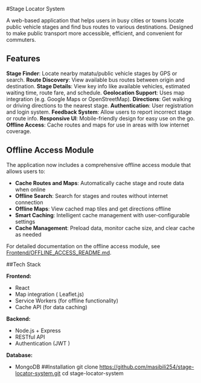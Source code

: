 #Stage Locator System

A web-based application that helps users in busy cities or towns locate public vehicle stages and find bus routes to various destinations. Designed to make public transport more accessible, efficient, and convenient for commuters.


## Features

 **Stage Finder**: Locate nearby matatu/public vehicle stages by GPS or search.
**Route Discovery**: View available bus routes between origin and destination.
**Stage Details**: View key info like available vehicles, estimated waiting time, route fare, and schedule.
**Geolocation Support**: Uses map integration (e.g. Google Maps or OpenStreetMap).
**Directions**: Get walking or driving directions to the nearest stage.
**Authentication**: User registration and login system.
**Feedback System**: Allow users to report incorrect stage or route info.
**Responsive UI**: Mobile-friendly design for easy use on the go.
**Offline Access**: Cache routes and maps for use in areas with low internet coverage.

## Offline Access Module

The application now includes a comprehensive offline access module that allows users to:

- **Cache Routes and Maps**: Automatically cache stage and route data when online
- **Offline Search**: Search for stages and routes without internet connection
- **Offline Maps**: View cached map tiles and get directions offline
- **Smart Caching**: Intelligent cache management with user-configurable settings
- **Cache Management**: Preload data, monitor cache size, and clear cache as needed

For detailed documentation on the offline access module, see [Frontend/OFFLINE_ACCESS_README.md](Frontend/OFFLINE_ACCESS_README.md).

##Tech Stack

**Frontend:**
- React 
- Map integration ( Leaflet.js)
- Service Workers (for offline functionality)
- Cache API (for data caching)

**Backend:**
- Node.js + Express 
- RESTful API
- Authentication (JWT )

**Database:**
- MongoDB 
##Installation
   git clone https://github.com/masibili254/stage-locator-system.git
   cd stage-locator-system
